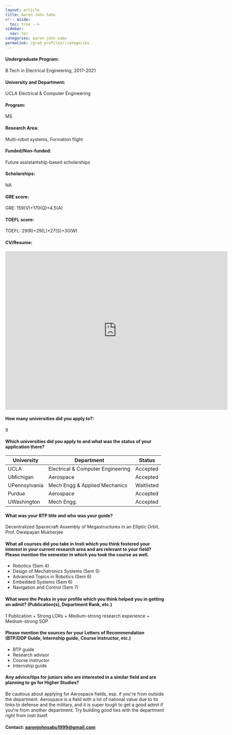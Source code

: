 ```yaml
---
layout: article
title: Aaron John Sabu
<!-- aside:
  toc: true -->
sidebar:
  nav: toc
categories: aaron-john-sabu
permalink: /grad_profiles/:categories
---
```


<!-- # Hi, this is the page for Aaron John Sabu.  -->
<!-- Write Program if different from Btech Aero-->
#### Undergraduate Program:
B.Tech in Electrical Engineering, 2017-2021

#### University and Department: 
UCLA Electrical & Computer Engineering

#### Program:
MS
#### Research Area: 
Multi-robot systems, Formation flight

#### Funded/Non-funded:
Future assistantship-based scholarships
#### Scholarships:
NA
#### GRE score: 
GRE: 159(V)+170(Q)+4.5(A)
#### TOEFL score:
TOEFL: 29(R)+29(L)+27(S)+30(W)
#### CV/Resume:

<center>
	<embed src="http://docs.google.com/gview?a=v&pid=explorer&chrome=false&api=true&embedded=true&srcid=1EDr4P67bLEfTF9yOol3JbAISzZQntAYk&hl=en&embedded=true" width="700" height="500">
</center>

#### How many universities did you apply to?: 
9
#### Which universities did you apply to and what was the status of your application there? 

| University | Department | Status | 
| -----------|------------|--------|
| UCLA       | Electrical & Computer Engineering  | Accepted   |
| UMichigan       | Aerospace  | Accepted   |
|UPennsylvania| Mech Engg & Applied Mechanics| Waitlisted|
|Purdue |Aerospace|Accepted|
|UWashington| Mech Engg.|Accepted|

#### What was your BTP title and who was your guide?
Decentralized Spacecraft Assembly of Megastructures in an Elliptic Orbit, Prof. Dwaipayan Mukherjee

#### What all courses did you take in Insti which you think fostered your interest in your current research area and are relevant to your field? Please mention the semester in which you took the course as well.
* Robotics (Sem 4)
* Design of Mechatronics Systems (Sem 5)
* Advanced Topics in Robotics (Sem 6)
* Embedded Systems (Sem 6)
* Navigation and Control (Sem 7)

#### What were the Peaks in your profile which you think helped you in getting an admit? (Publication(s), Department Rank, etc.)
1 Publication + Strong LORs + Medium-strong research experience + Medium-strong SOP

#### Please mention the sources for your Letters of Recommendation (BTP/DDP Guide, Internship guide, Course Instructor, etc.)
* BTP guide
* Research advisor
* Course instructor
* Internship guide

#### Any advice/tips for juniors who are interested in a similar field and are planning to go for Higher Studies?
Be cautious about applying for Aerospace fields, esp. if you're from outside the department. Aerospace is a field with a lot of national value due to its links to defense and the military, and it is super tough to get a good admit if you're from another department. Try building good ties with the department right from insti itself.

#### Contact: [aaronjohnsabu1999@gmail.com](mailto:aaronjohnsabu1999@gmail.com)